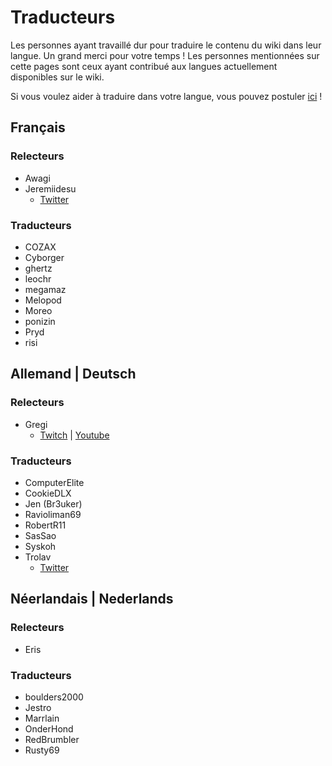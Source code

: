 # Traducteurs
Les personnes ayant travaillé dur pour traduire le contenu du wiki dans leur langue. Un grand merci pour votre temps ! Les personnes mentionnées sur cette pages sont ceux ayant contribué aux langues actuellement disponibles sur le wiki.

Si vous voulez aider à traduire dans votre langue, vous pouvez postuler [ici](https://forms.gle/e3BqA3poMjESARe76) !

## Français

### Relecteurs

* Awagi
* Jeremiidesu
  * [Twitter](https://twitter.com/Jeremiidesu)

### Traducteurs

* COZAX
* Cyborger
* ghertz
* leochr
* megamaz
* Melopod
* Moreo
* ponizin
* Pryd
* risi

## Allemand | Deutsch

### Relecteurs

* Gregi
  * [Twitch](https://www.twitch.tv/grregi) | [Youtube](https://www.youtube.com/user/gregiplays)

### Traducteurs

* ComputerElite
* CookieDLX
* Jen (Br3uker)
* Ravioliman69
* RobertR11
* SasSao
* Syskoh
* Trolav
  * [Twitter](https://twitter.com/Trolav1)

## Néerlandais | Nederlands

### Relecteurs

* Eris

### Traducteurs

* boulders2000
* Jestro
* Marrlain
* OnderHond
* RedBrumbler
* Rusty69
